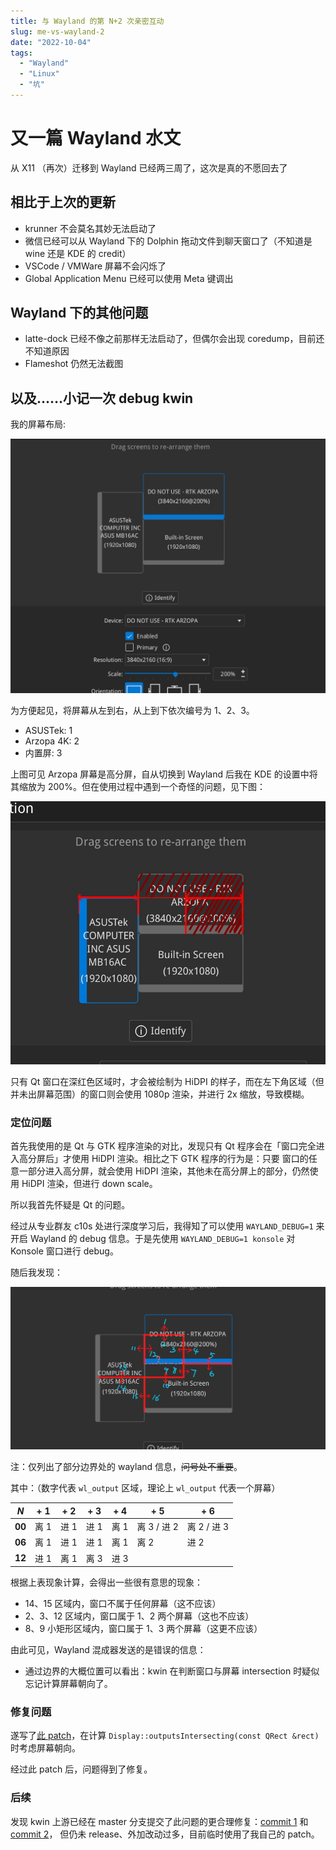 ```yaml
---
title: 与 Wayland 的第 N+2 次亲密互动
slug: me-vs-wayland-2
date: "2022-10-04"
tags:
  - "Wayland"
  - "Linux"
  - "坑"
---
```


# 又一篇 Wayland 水文

从 X11 （再次）迁移到 Wayland 已经两三周了，这次是真的不愿回去了

## 相比于上次的更新

- krunner 不会莫名其妙无法启动了
- 微信已经可以从 Wayland 下的 Dolphin 拖动文件到聊天窗口了（不知道是 wine 还是 KDE 的 credit）
- VSCode / VMWare 屏幕不会闪烁了
- Global Application Menu 已经可以使用 Meta 键调出

## Wayland 下的其他问题

- latte-dock 已经不像之前那样无法启动了，但偶尔会出现 coredump，目前还不知道原因
- Flameshot 仍然无法截图

## 以及……小记一次 debug kwin

我的屏幕布局:

![screen_layout](screen-layout.png)

为方便起见，将屏幕从左到右，从上到下依次编号为 1、2、3。

- ASUSTek: 1
- Arzopa 4K: 2
- 内置屏: 3

上图可见 Arzopa 屏幕是高分屏，自从切换到 Wayland 后我在 KDE 的设置中将其缩放为 200%。但在使用过程中遇到一个奇怪的问题，见下图：

![screen-border](screen-border.png)

只有 Qt 窗口在深红色区域时，才会被绘制为 HiDPI 的样子，而在左下角区域（但并未出屏幕范围）的窗口则会使用 1080p 渲染，并进行 2x 缩放，导致模糊。

### 定位问题

首先我使用的是 Qt 与 GTK 程序渲染的对比，发现只有 Qt 程序会在「窗口完全进入高分屏后」才使用 HiDPI 渲染。相比之下 GTK 程序的行为是：只要
窗口的任意一部分进入高分屏，就会使用 HiDPI 渲染，其他未在高分屏上的部分，仍然使用 HiDPI 渲染，但进行 down scale。

所以我首先怀疑是 Qt 的问题。

经过从专业群友 c10s 处进行深度学习后，我得知了可以使用 `WAYLAND_DEBUG=1` 来开启 Wayland 的 debug 信息。于是先使用
`WAYLAND_DEBUG=1 konsole` 对 Konsole 窗口进行 debug。

随后我发现：

![wl_output-border](wl_output-border.png)

注：仅列出了部分边界处的 wayland 信息，~~问号处不重要~~。

其中：（数字代表 `wl_output` 区域，理论上 `wl_output` 代表一个屏幕）

| **_N_** | **+ 1** | **+ 2** | **+ 3** | **+ 4** | **+ 5**     | **+ 6**     |
| ------- | ------- | ------- | ------- | ------- | ----------- | ----------- |
| **00**  | 离 1    | 进 1    | 进 1    | 离 1    | 离 3 / 进 2 | 离 2 / 进 3 |
| **06**  | 离 1    | 进 1    | 进 1    | 离 1    | 离 2        | 进 2        |
| **12**  | 进 1    | 离 1    | 离 3    | 进 3    |             |             |

根据上表现象计算，会得出一些很有意思的现象：

- 14、15 区域内，窗口不属于任何屏幕（这不应该）
- 2、3、12 区域内，窗口属于 1、2 两个屏幕（这也不应该）
- 8、9 小矩形区域内，窗口属于 1、3 两个屏幕（这更不应该）

由此可见，Wayland 混成器发送的是错误的信息：

- 通过边界的大概位置可以看出：kwin 在判断窗口与屏幕 intersection 时疑似忘记计算屏幕朝向了。

### 修复问题

遂写了[此 patch](https://invent.kde.org/moodyhunter/kwin/-/commit/6ee442d1d1b5b70e3e06a7528d470c4ea1537042)，在计算
`Display::outputsIntersecting(const QRect &rect)` 时考虑屏幕朝向。

经过此 patch 后，问题得到了修复。

### 后续

发现 kwin 上游已经在 master 分支提交了此问题的更合理修复：[commit 1](https://invent.kde.org/plasma/kwin/-/commit/25466f9546dc9a2752708f4b1216088f1f0b7ef3)
和 [commit 2](https://invent.kde.org/plasma/kwin/-/commit/ed49d7c59bb3cc0983d2fe86973aaf8169266e1a?page=2#1120118b5c63d781de321067fb32acbd40cbc74f_315_283)，
但仍未 release、外加改动过多，目前临时使用了我自己的 patch。
